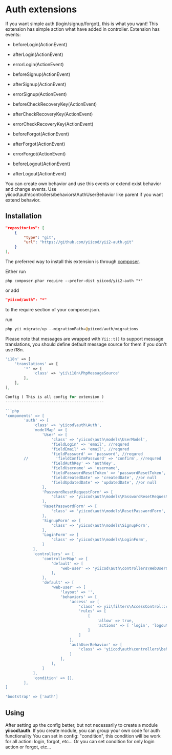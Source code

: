 Auth extensions
===============

If you want simple auth (login/signup/forgot), this is what you want! This extension
has simple action what have added in controller. Extension has events: 
- beforeLogin(ActionEvent)
- afterLogin(ActionEvent)
- errorLogin(ActionEvent)

- beforeSignup(ActionEvent)
- afterSignup(ActionEvent)
- errorSignup(ActionEvent)

- beforeCheckRecoveryKey(ActionEvent)
- afterCheckRecoveryKey(ActionEvent)
- errorCheckRecoveryKey(ActionEvent)

- beforeForgot(ActionEvent)
- afterForgot(ActionEvent)
- errorForgot(ActionEvent)

- beforeLogout(ActionEvent)
- afterLogout(ActionEvent)

You can create own behavior and use this events or extend exist behavior and 
change events. Use yiicod\auth\controllers\behaviors\AuthUserBehavior like parent
if you want extend behavior.

Installation
------------
```json
"repositories": [
    {
        "type": "git",
        "url": "https://github.com/yiicod/yii2-auth.git"
    }
],
```
The preferred way to install this extension is through [composer](http://getcomposer.org/download/).

Either run

```
php composer.phar require --prefer-dist yiicod/yii2-auth "*"
```

or add

```json
"yiicod/auth": "*"
```

to the require section of your composer.json.

run
```php
php yii migrate/up --migrationPath=@yiicod/auth/migrations
```
Please note that messages are wrapped with ```Yii::t()``` to support message translations, you should define default message source for them if you don't use i18n.
```php
'i18n' => [
    'translations' => [
        '*' => [
            'class' => 'yii\i18n\PhpMessageSource'
        ],
    ],
],

Config ( This is all config for extension )
-------------------------------------------

```php
'components' => [
        'auth' => [
            'class' => 'yiicod\auth\Auth',
            'modelMap' => [
                'User' => [
                    'class' => 'yiicod\auth\models\UserModel',
                    'fieldLogin' => 'email', //requred
                    'fieldEmail' => 'email', //requred
                    'fieldPassword' => 'password', //requred
        //            'fieldConfirmPassword' => 'confirm', //requred
                    'fieldAuthKey' => 'authKey',
                    'fieldUsername' => 'username',
                    'fieldPasswordResetToken' => 'passwordResetToken', //requred
                    'fieldCreatedDate' => 'createdDate', //or null
                    'fieldUpdatedDate' => 'updatedDate', //or null            
                ],
                'PasswordResetRequestForm' => [
                    'class' => 'yiicod\auth\models\PasswordResetRequestForm',
                ],
                'ResetPasswordForm' => [
                    'class' => 'yiicod\auth\models\ResetPasswordForm',
                ],
                'SignupForm' => [
                    'class' => 'yiicod\auth\models\SignupForm',
                ],
                'LoginForm' => [
                    'class' => 'yiicod\auth\models\LoginForm',
                ]
            ],
            'controllers' => [
                'controllerMap' => [
                    'default' => [
                        'web-user' => 'yiicod\auth\controllers\WebUserController',
                    ],
                ],
                'default' => [
                    'web-user' => [
                        'layout' => '',
                        'behaviors' => [
                            'access' => [
                                'class' => yii\filters\AccessControl::className(),
                                'rules' => [
                                    [
                                        'allow' => true,
                                        'actions' => [ 'login', 'logout', 'requestPasswordReset', 'signup', 'resetPassword']
                                    ]
                                ]
                            ],
                            'authUserBehavior' => [
                                'class' => 'yiicod\auth\controllers\behaviors\AuthUserBehavior'
                            ]
                        ],
                    ],
                ]
            ],
            'condition' => [],  
        ],
]

'bootstrap' => ['auth']
```

Using
-----

After setting up the config better, but not necessarily to create a module **yiicod\auth**. 
If you create module, you can group your own code for auth functionality
You can set in config: "condition", this condition will be work for all
action: login, forgot, etc... Or you can set condition for only login action or forgot, etc...

